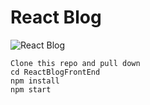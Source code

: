 # React Blog


![React Blog](https://i.imgur.com/1BmCUGX.gifv)

    Clone this repo and pull down
    cd ReactBlogFrontEnd
    npm install
    npm start
